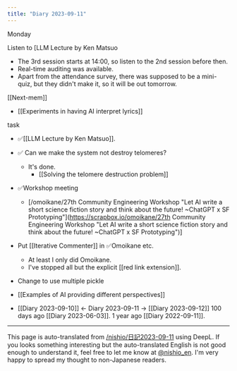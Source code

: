 ```yaml
---
title: "Diary 2023-09-11"
---
```


Monday

Listen to [LLM Lecture by Ken Matsuo
- The 3rd session starts at 14:00, so listen to the 2nd session before then.
- Real-time auditing was available.
- Apart from the attendance survey, there was supposed to be a mini-quiz, but they didn't make it, so it will be out tomorrow.

[[Next-mem]]

- [[Experiments in having AI interpret lyrics]]

task
- ✅[[LLM Lecture by Ken Matsuo]].
- ✅ Can we make the system not destroy telomeres?
    - It's done.
        - [[Solving the telomere destruction problem]]
- ✅Workshop meeting
    - [/omoikane/27th Community Engineering Workshop "Let AI write a short science fiction story and think about the future! ~ChatGPT x SF Prototyping"](https://scrapbox.io/omoikane/27th Community Engineering Workshop "Let AI write a short science fiction story and think about the future! ~ChatGPT x SF Prototyping")]
- Put [[Iterative Commenter]] in ✅Omoikane etc.
    - At least I only did Omoikane.
    - I've stopped all but the explicit [[red link extension]].
- Change to use multiple pickle


- [[Examples of AI providing different perspectives]]
- [[Diary 2023-09-10]] ← Diary 2023-09-11 → [[Diary 2023-09-12]]
100 days ago [[Diary 2023-06-03]].
1 year ago [[Diary 2022-09-11]].
---
This page is auto-translated from [/nishio/日記2023-09-11](https://scrapbox.io/nishio/日記2023-09-11) using DeepL. If you looks something interesting but the auto-translated English is not good enough to understand it, feel free to let me know at [@nishio_en](https://twitter.com/nishio_en). I'm very happy to spread my thought to non-Japanese readers.